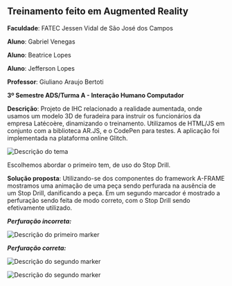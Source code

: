 ## Treinamento feito em Augmented Reality

**Faculdade**: FATEC Jessen Vidal de São José dos Campos

**Aluno**: Gabriel Venegas

**Aluno**: Beatrice Lopes

**Aluno**: Jefferson Lopes

**Professor**: Giuliano Araujo Bertoti

**3º Semestre ADS/Turma A - Interação Humano Computador**

**Descrição**: Projeto de IHC relacionado a realidade aumentada, onde usamos um modelo 3D de furadeira para instruir os funcionários da empresa Latécoère, dinamizando o treinamento. 
Utilizamos de HTML/JS em conjunto com a biblioteca AR.JS, e o CodePen para testes. A aplicação foi implementada na plataforma online Glitch.

<p><img src="https://i.imgur.com/a633rPF.png" alt="Descrição do tema"/><p>
  
Escolhemos abordar o primeiro tem, de uso do Stop Drill.


**Solução proposta**: Utilizando-se dos componentes do framework A-FRAME mostramos uma animação de uma peça sendo perfurada na ausência de um Stop Drill, danificando a peça. Em um segundo marcador é mostrado a perfuração sendo feita de modo correto, com o Stop Drill sendo efetivamente utilizado.

***Perfuração incorreta:***

<p><img src="https://i.imgur.com/RZhbBqR.png" alt="Descrição do primeiro marker"/><p>
  
***Perfuração correta:***

<p><img src="https://i.imgur.com/9fEcnrZ.png" alt="Descrição do segundo marker"/><p>
  
<p><img src="https://i.imgur.com/A4wiZCy.png" alt="Descrição do segundo marker"/><p>

